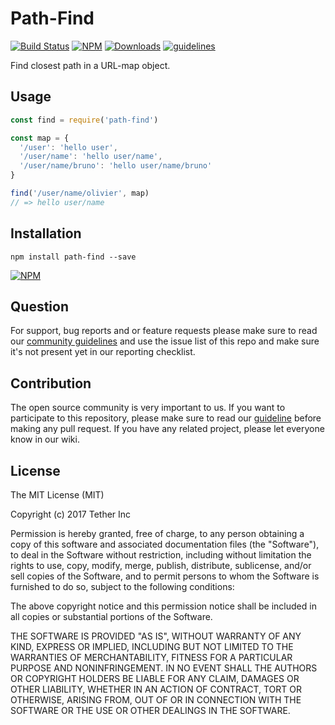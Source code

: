 # Path-Find

[![Build Status](https://travis-ci.org/tether/path-find.svg?branch=master)](https://travis-ci.org/tether/path-find)
[![NPM](https://img.shields.io/npm/v/path-find.svg)](https://www.npmjs.com/package/path-find)
[![Downloads](https://img.shields.io/npm/dm/path-find.svg)](http://npm-stat.com/charts.html?package=path-find)
[![guidelines](https://tether.github.io/contribution-guide/badge-guidelines.svg)](https://github.com/tether/contribution-guide)

Find closest path in a URL-map object.

## Usage

```js
const find = require('path-find')

const map = {
  '/user': 'hello user',
  '/user/name': 'hello user/name',
  '/user/name/bruno': 'hello user/name/bruno'
}

find('/user/name/olivier', map)
// => hello user/name
```

## Installation

```shell
npm install path-find --save
```

[![NPM](https://nodei.co/npm/path-find.png)](https://nodei.co/npm/path-find/)


## Question

For support, bug reports and or feature requests please make sure to read our
<a href="https://github.com/tether/contribution-guide/blob/master/community.md" target="_blank">community guidelines</a> and use the issue list of this repo and make sure it's not present yet in our reporting checklist.

## Contribution

The open source community is very important to us. If you want to participate to this repository, please make sure to read our <a href="https://github.com/tether/contribution-guide" target="_blank">guideline</a> before making any pull request. If you have any related project, please let everyone know in our wiki.
## License


The MIT License (MIT)

Copyright (c) 2017 Tether Inc

Permission is hereby granted, free of charge, to any person obtaining a copy of this software and associated documentation files (the "Software"), to deal in the Software without restriction, including without limitation the rights to use, copy, modify, merge, publish, distribute, sublicense, and/or sell copies of the Software, and to permit persons to whom the Software is furnished to do so, subject to the following conditions:

The above copyright notice and this permission notice shall be included in all copies or substantial portions of the Software.

THE SOFTWARE IS PROVIDED "AS IS", WITHOUT WARRANTY OF ANY KIND, EXPRESS OR IMPLIED, INCLUDING BUT NOT LIMITED TO THE WARRANTIES OF MERCHANTABILITY, FITNESS FOR A PARTICULAR PURPOSE AND NONINFRINGEMENT. IN NO EVENT SHALL THE AUTHORS OR COPYRIGHT HOLDERS BE LIABLE FOR ANY CLAIM, DAMAGES OR OTHER LIABILITY, WHETHER IN AN ACTION OF CONTRACT, TORT OR OTHERWISE, ARISING FROM, OUT OF OR IN CONNECTION WITH THE SOFTWARE OR THE USE OR OTHER DEALINGS IN THE SOFTWARE.
